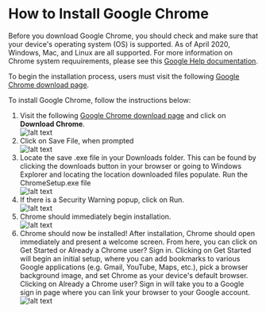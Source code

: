 # How to Install Google Chrome

<style>
.lightgallery{
    width:75% !important;
}
</style>

Before you download Google Chrome, you should check and make sure that your device's operating system (OS) is supported. As of April 2020, Windows, Mac, and Linux are all supported. For more information on Chrome system requuirements, please see this [Google Help documentation](https://support.google.com/chrome/answer/95346?co=GENIE.Platform%3DDesktop&hl=en&oco=1).
  
To begin the installation process, users must visit the following [Google Chrome download page](https://www.google.com/chrome/).
  
To install Google Chrome, follow the instructions below:
  
1. Visit the following [Google Chrome download page](https://www.google.com/chrome/) and click on **Download Chrome**.  
<span class="image1">![!alt text](https://nicklyss.com/userguide/images/Download%20Chrome.png)</span>
2. Click on Save File, when prompted  
<span class="image1">![!alt text](https://nicklyss.com/userguide/images/Save%20File.png)</span>
3. Locate the save .exe file in your Downloads folder. This can be found by clicking the downloads button in your browser or going to Windows Explorer and locating the location downloaded files populate. Run the ChromeSetup.exe file  
![!alt text](https://nicklyss.com/userguide/images/Setup%20Executable.png) 
4. If there is a Security Warning popup, click on Run.  
![!alt text](https://nicklyss.com/userguide/images/Security%20Warning%20-%20Run.png)
5. Chrome should immediately begin installation.  
![!alt text](https://nicklyss.com/userguide/images/Chrome%20Install.png)
6. Chrome should now be installed! After installation, Chrome should open immediately and present a welcome screen. From here, you can click on Get Started or Already a Chrome user? Sign in. Clicking on Get Started will begin an initial setup, where you can add bookmarks to various Google applications (e.g. Gmail, YouTube, Maps, etc.), pick a browser background image, and set Chrome as your device's default browser. Clicking on Already a Chrome user? Sign in will take you to a Google sign in page where you can link your browser to your Google account.  
![!alt text](https://nicklyss.com/userguide/images/Chrome%20Open.png)

